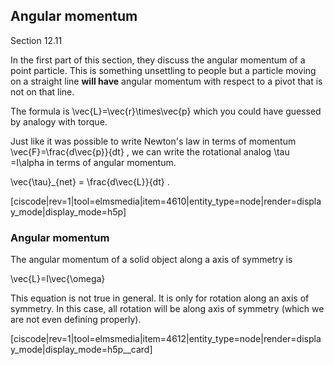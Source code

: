 ## Angular momentum

<stop-note title="Read Knight 4ed" icon="stopnoteicons:book-icon">
  <span slot="message">Section 12.11</span>
</stop-note>

In the first part of this section, they discuss the angular momentum of a point particle. This is something unsettling to people but a particle moving on a straight line **will have** angular momentum with respect to a pivot that is not on that line. 

The formula is <lrn-math> \vec{L}=\vec{r}\times\vec{p} </lrn-math> which you could have guessed by analogy with torque. 

Just like it was possible to write Newton's law in terms of momentum <lrn-math> \vec{F}=\frac{d\vec{p}}{dt} </lrn-math>, we can write the rotational analog <lrn-math>\tau =I\alpha </lrn-math> in terms of angular momentum. 

<lrn-math>\vec{\tau}_{net} = \frac{d\vec{L}}{dt} </lrn-math>.

[ciscode|rev=1|tool=elmsmedia|item=4610|entity_type=node|render=display_mode|display_mode=h5p]

### Angular momentum

The angular momentum of a solid object along a axis of symmetry is 

<lrn-math>\vec{L}=I\vec{\omega} </lrn-math>

This equation is not true in general. It is only for rotation along an axis of symmetry. In this case, all rotation will be along axis of symmetry (which we are not even defining properly).

[ciscode|rev=1|tool=elmsmedia|item=4612|entity_type=node|render=display_mode|display_mode=h5p__card]